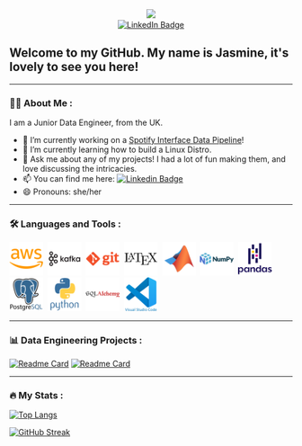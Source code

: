 <div id="header" align="center">
  <img src="https://media.giphy.com/media/LMcB8XospGZO8UQq87/giphy.gif" width="500"/>
</div>

<div id="badges" align="center">
  <a href="https://www.linkedin.com/in/jasmine-dev/">
    <img src="https://img.shields.io/badge/LinkedIn-blue?style=for-the-badge&logo=linkedin&logoColor=white" alt="LinkedIn Badge"/>
  </a>
</div>

## Welcome to my GitHub. My name is Jasmine, it's lovely to see you here!

---

### :woman_technologist: About Me :

I am a Junior Data Engineer, from the UK.

- 🔭 I’m currently working on a [Spotify Interface Data Pipeline](https://github.com/jasmine-1337/Spotify-Interface-Data-Pipeline/tree/master)!
- 🌱 I’m currently learning how to build a Linux Distro.
- 💬 Ask me about any of my projects! I had a lot of fun making them, and love discussing the intricacies.
- :mailbox: You can find me here: [![Linkedin Badge](https://img.shields.io/badge/LinkedIn-blue?&logo=linkedin&logoColor=white)](https://www.linkedin.com/in/jasmine-dev/)
- 😄 Pronouns: she/her

---

### :hammer_and_wrench: Languages and Tools :

<div>
  <img src="https://github.com/devicons/devicon/blob/master/icons/amazonwebservices/amazonwebservices-plain-wordmark.svg" title="Amazon Web Services" alt="Amazon Web Services" width="60" height="60"/>&nbsp;
  <img src="https://github.com/devicons/devicon/blob/master/icons/apachekafka/apachekafka-original-wordmark.svg" title="Kafka" alt="Kafka" width="60" height="60"/>&nbsp;
  <img src="https://github.com/devicons/devicon/blob/master/icons/git/git-plain-wordmark.svg" title="git" alt="git" width="60" height="60"/>&nbsp;
  <img src="https://github.com/devicons/devicon/blob/master/icons/latex/latex-original.svg" title="LaTeX" alt="LaTeX" width="60" height="60"/>&nbsp;
  <img src="https://github.com/devicons/devicon/blob/master/icons/matlab/matlab-original.svg" title="MATLAB" alt="MATLAB" width="60" height="60"/>&nbsp;
  <img src="https://github.com/devicons/devicon/blob/master/icons/numpy/numpy-original-wordmark.svg" title="NumPy" alt="NumPy" width="60" height="60"/>&nbsp;
  <img src="https://github.com/devicons/devicon/blob/master/icons/pandas/pandas-original-wordmark.svg" title="pandas" alt="pandas" width="60" height="60"/>&nbsp;
  <img src="https://github.com/devicons/devicon/blob/master/icons/postgresql/postgresql-original-wordmark.svg" title="PostgreSQL" alt="PostgreSQL" width="60" height="60"/>&nbsp;
  <img src="https://github.com/devicons/devicon/blob/master/icons/python/python-original-wordmark.svg" title="Python" alt="Python" width="60" height="60"/>&nbsp;
  <img src="https://github.com/devicons/devicon/blob/master/icons/sqlalchemy/sqlalchemy-original-wordmark.svg" title="SQLAlchemy" alt="SQLAlchemy" width="60" height="60"/>&nbsp;
  <img src="https://github.com/devicons/devicon/blob/master/icons/vscode/vscode-original-wordmark.svg" title="Visual Studio Code" alt="Visual Studio Code" width="60" height="60"/>&nbsp;
</div>

---

### :bar_chart: Data Engineering Projects :

[![Readme Card](https://github-readme-stats.vercel.app/api/pin/?username=jasmine-1337&theme=material-palenight&repo=Pinterest-Data-Pipeline)](https://github.com/jasmine-1337/Pinterest-Data-Pipeline)
[![Readme Card](https://github-readme-stats.vercel.app/api/pin/?username=jasmine-1337&theme=material-palenight&repo=Multinational-Retail-Data-Centralisation)](https://github.com/jasmine-1337/Multinational-Retail-Data-Centralisation)

---

### :fire: My Stats :

[![Top Langs](https://github-readme-stats.vercel.app/api/top-langs/?username=jasmine-1337&theme=material-palenight)](https://github.com/jasmine-1337)

[![GitHub Streak](http://github-readme-streak-stats.herokuapp.com?user=jasmine-1337&theme=material-palenight)](https://github.com/jasmine-1337)
